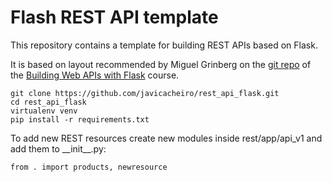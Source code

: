 Flash REST API template
=======================

This repository contains a template for building REST APIs based on Flask.

It is based on layout recommended by Miguel Grinberg on the 
[git repo](https://github.com/miguelgrinberg/oreilly-flask-apis-video.git)
of the [Building Web APIs with Flask](http://bit.ly/flaskapi) course.

```
git clone https://github.com/javicacheiro/rest_api_flask.git
cd rest_api_flask
virtualenv venv
pip install -r requirements.txt
```

To add new REST resources create new modules inside rest/app/api_v1 
and add them to \_\_init\_\_.py:

    from . import products, newresource

